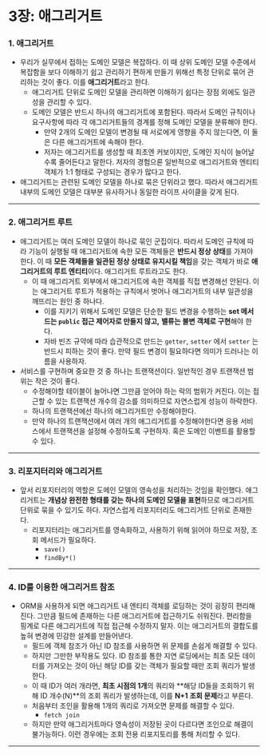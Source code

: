 # 3장: 애그리거트

### 1. 애그리거트

- 우리가 실무에서 접하는 도메인 모델은 복잡하다. 이 때 상위 도메인 모델 수준에서 복잡함을 보다 이해하기 쉽고 관리하기 편하게 만들기 위해선 특정 단위로 묶어 관리하는 것이 좋다. 이를 **애그리거트**라고 한다.
    - 애그리거트 단위로 도메인 모델을 관리하면 이해하기 쉽다는 장점 외에도 일관성을 관리할 수 있다.
    - 도메인 모델은 반드시 하나의 애그리거트에 포함된다. 따라서 도메인 규칙이나 요구사항에 따라 각 애그리거트들의 경계를 정해 도메인 모델을 분류해야 한다.
        - 만약 2개의 도메인 모델이 변경될 때 서로에게 영향을 주지 않는다면, 이 둘은 다른 애그리거트에 속해야 한다.
        - 저자는 애그리거트를 생성할 때 최초엔 커보이지만, 도메인 지식이 늘어날수록 줄어든다고 말한다. 저자의 경험으론 일반적으로 애그리거트와 엔티티 객체가 1:1 형태로 구성되는 경우가 많다고 한다.
- 애그리거트는 관련된 도메인 모델을 하나로 묶은 단위라고 했다. 따라서 애그리거트 내부의 도메인 모델은 대부분 유사하거나 동일한 라이프 사이클을 갖게 된다.

---

### 2. 애그리거트 루트

- 애그리거트는 여러 도메인 모델이 하나로 묶인 군집이다. 따라서 도메인 규칙에 따라 기능이 실행될 때 애그리거트에 속한 모든 객체들은 **반드시 정상 상태**를 가져야 한다. 이 때 **모든 객체들을 일관된 정상 상태로 유지시킬 책임**을 갖는 객체가 바로 **애그리거트의 루트 엔티티**이다. 애그리거트 루트라고도 한다.
    - 이 때 애그리거트 외부에서 애그리거트에 속한 객체를 직접 변경해선 안된다. 이는 애그리거트 루트가 적용하는 규칙에서 벗어나 애그리거트의 내부 일관성을 깨뜨리는 원인 중 하나다.
        - 이를 지키기 위해서 도메인 모델은 단순한 필드 변경을 수행하는 **set 메서드는 `public` 접근 제어자로 만들지 않고,** **밸류는 불변 객체로 구현**해야 한다.
        - 자바 빈즈 규약에 따라 습관적으로 만드는 `getter`, `setter` 에서 `setter` 는 반드시 피하는 것이 좋다. 만약 필드 변경이 필요하다면 의미가 드러나는 이름을 사용하자.
- 서비스를 구현하며 중요한 것 중 하나는 트랜잭션이다. 일반적인 경우 트랜잭션 범위는 작은 것이 좋다.
    - 수정해야할 테이블이 늘어나면 그만큼 얻어야 하는 락의 범위가 커진다. 이는 접근할 수 있는 트랜잭션 개수의 감소를 의미하므로 자연스럽게 성능이 하락한다.
    - 하나의 트랜잭션에선 하나의 애그리거트만 수정해야한다.
    - 만약 하나의 트랜잭션에서 여러 개의 애그리거트를 수정해야한다면 응용 서비스에서 트랜잭션을 설정해 수정하도록 구현하자. 혹은 도메인 이벤트를 활용할 수 있다.

---

### 3. 리포지터리와 애그리거트

- 앞서 리포지터리의 역할은 도메인 모델의 영속성을 처리하는 것임을 확인했다. 애그리거트는 **개념상 완전한 형태를 갖는 하나의 도메인 모델을 표현**하므로 애그리거트 단위로 묶을 수 있기도 하다. 자연스럽게 리포지터리도 애그리거트 단위로 존재한다.
    - 리포지터리는 애그리거트를 영속화하고, 사용하기 위해 읽어야 하므로 저장, 조회 메서드가 필요하다.
        - `save()`
        - `findBy*()`

---

### 4. ID를 이용한 애그리거트 참조

- ORM을 사용하게 되면 애그리거트 내 엔티티 객체를 로딩하는 것이 굉장히 편리해진다. 그만큼 필드에 존재하는 다른 애그리거트에 접근하기도 쉬워진다. 편리함을 핑계로 다른 애그리거트에 직접 접근해 수정하지 말자. 이는 애그리거트의 결합도를 높혀 변경에 민감한 설계를 만들어낸다.
    - 필드에 객체 참조가 아닌 ID 참조를 사용하면 위 문제를 손쉽게 해결할 수 있다.
    - 하지만 그만한 부작용도 있다. ID 참조를 통한 지연 로딩에서는 최초 모든 데이터를 가져오는 것이 아닌 해당 ID를 갖는 객체가 필요할 때만 조회 쿼리가 발생한다.
    - 이 때 ID가 여러 개라면, **최초 시점의 1개**의 쿼리와 **해당 ID들을 조회하기 위해 ID 개수(N)**의 조회 쿼리가 발생하는데, 이를 **N+1 조회 문제**라고 부른다.
    - 처음부터 조인을 활용해 1개의 쿼리로 가져오면 문제를 해결할 수 있다.
        - `fetch join`
    - 하지만 만약 애그리거트마다 영속성이 저장된 곳이 다르다면 조인으로 해결이 불가능하다. 이런 경우에는 조회 전용 리포지토리를 통해 처리할 수 있다.

---